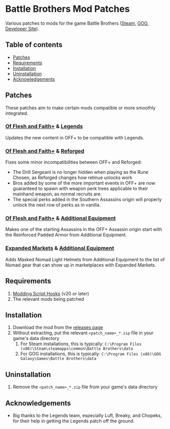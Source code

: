 # Battle Brothers Mod Patches

Various patches to mods for the game Battle Brothers ([Steam](https://store.steampowered.com/app/365360/Battle_Brothers/), [GOG](https://www.gog.com/game/battle_brothers), [Developer Site](http://battlebrothersgame.com/buy-battle-brothers/)).

## Table of contents

-   [Patches](#patches)
-   [Requirements](#requirements)
-   [Installation](#installation)
-   [Uninstallation](#uninstallation)
-   [Acknowledgements](#acknowledgements)

## Patches

These patches aim to make certain mods compatible or more smoothly integrated.

### **[Of Flesh and Faith+](https://github.com/jcsato/of_flesh_and_faith_plus) & [Legends](https://github.com/Battle-Brothers-Legends/Legends-public)**

Updates the new content in OFF+ to be compatible with Legends.

### **[Of Flesh and Faith+](https://github.com/jcsato/of_flesh_and_faith_plus) & [Reforged](https://github.com/Battle-Modders/mod-reforged)**

Fixes some minor incompatibilities between OFF+ and Reforged:
- The Drill Sergeant is no longer hidden when playing as the Rune Chosen, as Reforged changes how retinue unlocks work
- Bros added by some of the more important events in OFF+ are now guaranteed to spawn with weapon perk trees applicable to their mainhand weapon, as normal recruits are.
- The special perks added in the Southern Assassins origin will properly unlock the next row of perks as in vanilla.

### **[Of Flesh and Faith+](https://github.com/jcsato/of_flesh_and_faith_plus) & [Additional Equipment](https://github.com/jcsato/sato_additional_equipment_mod)**

Makes one of the starting Assassins in the OFF+ Assassin origin start with the Reinforced Padded Armor from Additional Equipment.

### **[Expanded Markets](https://github.com/jcsato/sato_expanded_markets_mod) & [Additional Equipment](https://github.com/jcsato/sato_additional_equipment_mod)**

Adds Masked Nomad Light Helmets from Additional Equipment to the list of Nomad gear that can show up in marketplaces with Expanded Markets.

## Requirements

1) [Modding Script Hooks](https://www.nexusmods.com/battlebrothers/mods/42) (v20 or later)
2) The relevant mods being patched

## Installation

1) Download the mod from the [releases page](https://github.com/jcsato/bbros_mod_patches/releases/latest)
2) Without extracting, put the relevant `<patch_name>_*.zip` file in your game's data directory
    1) For Steam installations, this is typically: `C:\Program Files (x86)\Steam\steamapps\common\Battle Brothers\data`
    2) For GOG installations, this is typically: `C:\Program Files (x86)\GOG Galaxy\Games\Battle Brothers\data`

## Uninstallation

1) Remove the `<patch_name>_*.zip` file from your game's data directory

## Acknowledgements
- Big thanks to the Legends team, especially Luft, Breaky, and Chopeks, for their help in getting the Legends patch off the ground.
